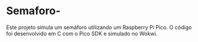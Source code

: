 # Semaforo-
Este projeto simula um semáforo utilizando um Raspberry Pi Pico. O código foi desenvolvido em C com o Pico SDK e simulado no Wokwi.
